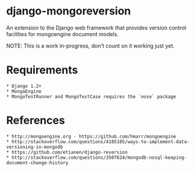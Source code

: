 django-mongoreversion
============================

An extension to the Django web framework that provides version control facilities for mongoengine document models.

NOTE: This is a work in-progress, don't count on it working just yet.

Requirements
============================

    * Django 1.2+
    * MongoEngine
    * MongoTestRunner and MongoTestCase requires the `nose` package

References
============================

    * http://mongoengine.org - https://github.com/hmarr/mongoengine
    * http://stackoverflow.com/questions/4185105/ways-to-implement-data-versioning-in-mongodb
    * https://github.com/etianen/django-reversion
    * http://stackoverflow.com/questions/3507624/mongodb-nosql-keeping-document-change-history
